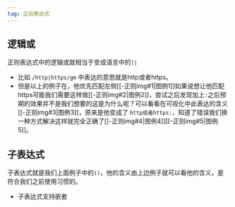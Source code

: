 ```yaml
---
tag: 正则表达式
---
```

## 逻辑或
正则表达式中的逻辑或就相当于变成语言中的`||`
+ 比如 `/http|https/gm`  中表达的意思就是http或者https。
+ 但是以上的例子在，他优先匹配左侧[[-正则img#1|图例1]]如果说想让他匹配https可能我们需要这样做[[-正则img#2|图例2]]，尝试之后发现加上`:`之后预期的效果并不是我们想要的这是为什么呢？可以看看在可视化中此表达的含义[[-正则img#3|图例3]]，原来是他变成了 `http或者https:`，知道了错误我们换一种方式解决这样就完全正确了[[-正则img#4|图例4]][[-正则img#5|图例5]]。
## 子表达式
子表达式就是我们上面例子中的`()`，他的含义由上边例子就可以看他的含义，是符合我们之前使用习惯的。
+ 子表达式支持嵌套